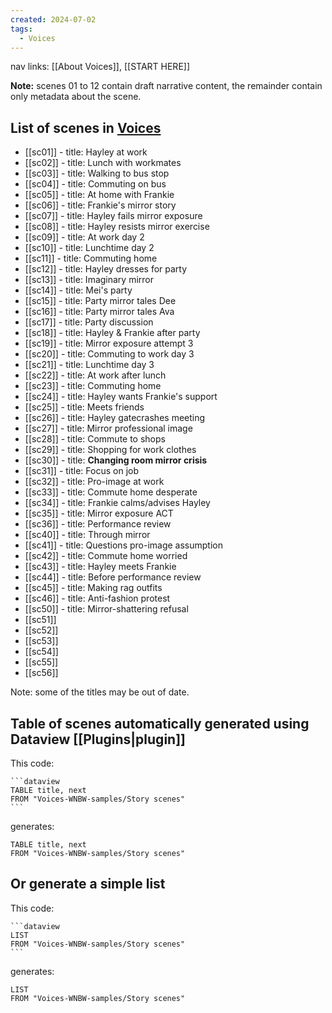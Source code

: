 ```yaml
---
created: 2024-07-02
tags:
  - Voices
---
```

nav links: [[About Voices]], [[START HERE]]

**Note:** scenes 01 to 12 contain draft narrative content, the remainder contain only metadata about the scene.
## List of scenes in [Voices](https://writing-new-bodies.web.app/home)

- [[sc01]] - title: Hayley at work
- [[sc02]] - title: Lunch with workmates
- [[sc03]] - title: Walking to bus stop
- [[sc04]] - title: Commuting on bus
- [[sc05]] - title: At home with Frankie
- [[sc06]] - title: Frankie's mirror story
- [[sc07]] - title: Hayley fails mirror exposure
- [[sc08]] - title: Hayley resists mirror exercise
- [[sc09]] - title: At work day 2
- [[sc10]] - title: Lunchtime day 2
- [[sc11]] - title: Commuting home
- [[sc12]] - title: Hayley dresses for party
- [[sc13]] - title: Imaginary mirror
- [[sc14]] - title: Mei's party
- [[sc15]] - title: Party mirror tales Dee
- [[sc16]] - title: Party mirror tales Ava
- [[sc17]] - title: Party discussion
- [[sc18]] - title: Hayley & Frankie after party
- [[sc19]] - title: Mirror exposure attempt 3
- [[sc20]] - title: Commuting to work day 3
- [[sc21]] - title: Lunchtime day 3
- [[sc22]] - title: At work after lunch
- [[sc23]] - title: Commuting home
- [[sc24]] - title: Hayley wants Frankie's support
- [[sc25]] - title: Meets friends
- [[sc26]] - title: Hayley gatecrashes meeting
- [[sc27]] - title: Mirror professional image
- [[sc28]] - title: Commute to shops
- [[sc29]] - title: Shopping for work clothes
- [[sc30]] - title: **Changing room mirror crisis**
- [[sc31]] - title: Focus on job
- [[sc32]] - title: Pro-image at work
- [[sc33]] - title: Commute home desperate
- [[sc34]] - title: Frankie calms/advises Hayley
- [[sc35]] - title: Mirror exposure ACT
- [[sc36]] - title: Performance review
- [[sc40]] - title: Through mirror
- [[sc41]] - title: Questions pro-image assumption
- [[sc42]] - title: Commute home worried
- [[sc43]] - title: Hayley meets Frankie
- [[sc44]] - title: Before performance review
- [[sc45]] - title: Making rag outfits
- [[sc46]] - title: Anti-fashion protest
- [[sc50]] - title: Mirror-shattering refusal
- [[sc51]]
- [[sc52]]
- [[sc53]]
- [[sc54]]
- [[sc55]]
- [[sc56]]

Note: some of the titles may be out of date.

## Table of scenes automatically generated using Dataview [[Plugins|plugin]]

This code:
````
```dataview
TABLE title, next
FROM "Voices-WNBW-samples/Story scenes"
```
````
generates:

```dataview
TABLE title, next
FROM "Voices-WNBW-samples/Story scenes"
```

## Or generate a simple list

This code:
````
```dataview
LIST
FROM "Voices-WNBW-samples/Story scenes"
```
````
generates:
```dataview
LIST
FROM "Voices-WNBW-samples/Story scenes"
```